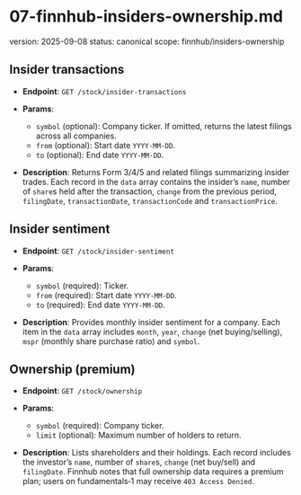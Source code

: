 # 07-finnhub-insiders-ownership.md
version: 2025-09-08
status: canonical
scope: finnhub/insiders-ownership

## Insider transactions
- **Endpoint**: `GET /stock/insider-transactions`
- **Params**:

  * `symbol` (optional): Company ticker. If omitted, returns the latest filings across all companies.
  * `from` (optional): Start date `YYYY‑MM‑DD`.
  * `to` (optional): End date `YYYY‑MM‑DD`.
- **Description**: Returns Form 3/4/5 and related filings summarizing insider trades. Each record in the `data` array contains the insider’s `name`, number of `share`s held after the transaction, `change` from the previous period, `filingDate`, `transactionDate`, `transactionCode` and `transactionPrice`.

## Insider sentiment
- **Endpoint**: `GET /stock/insider-sentiment`
- **Params**:

  * `symbol` (required): Ticker.
  * `from` (required): Start date `YYYY‑MM‑DD`.
  * `to` (required): End date `YYYY‑MM‑DD`.
- **Description**: Provides monthly insider sentiment for a company. Each item in the `data` array includes `month`, `year`, `change` (net buying/selling), `mspr` (monthly share purchase ratio) and `symbol`.

## Ownership (premium)
- **Endpoint**: `GET /stock/ownership`
- **Params**:

  * `symbol` (required): Company ticker.
  * `limit` (optional): Maximum number of holders to return.
- **Description**: Lists shareholders and their holdings. Each record includes the investor’s `name`, number of `share`s, `change` (net buy/sell) and `filingDate`. Finnhub notes that full ownership data requires a premium plan; users on fundamentals‑1 may receive `403 Access Denied`.

